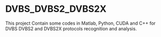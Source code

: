 # DVBS_DVBS2_DVBS2X

This project Contain some codes in Matlab, Python, CUDA and C++ for DVBS DVBS2 and DVBS2X protocols recognition and analysis.

